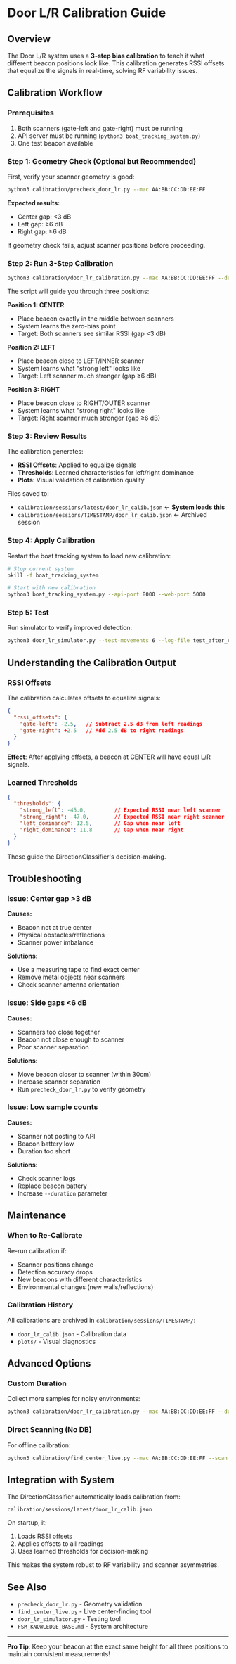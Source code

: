 # Door L/R Calibration Guide

## Overview

The Door L/R system uses a **3-step bias calibration** to teach it what different beacon positions look like. This calibration generates RSSI offsets that equalize the signals in real-time, solving RF variability issues.

## Calibration Workflow

### Prerequisites
1. Both scanners (gate-left and gate-right) must be running
2. API server must be running (`python3 boat_tracking_system.py`)
3. One test beacon available

### Step 1: Geometry Check (Optional but Recommended)

First, verify your scanner geometry is good:

```bash
python3 calibration/precheck_door_lr.py --mac AA:BB:CC:DD:EE:FF
```

**Expected results:**
- Center gap: <3 dB
- Left gap: ≥6 dB  
- Right gap: ≥6 dB

If geometry check fails, adjust scanner positions before proceeding.

### Step 2: Run 3-Step Calibration

```bash
python3 calibration/door_lr_calibration.py --mac AA:BB:CC:DD:EE:FF --duration 10
```

The script will guide you through three positions:

**Position 1: CENTER**
- Place beacon exactly in the middle between scanners
- System learns the zero-bias point
- Target: Both scanners see similar RSSI (gap <3 dB)

**Position 2: LEFT**
- Place beacon close to LEFT/INNER scanner
- System learns what "strong left" looks like
- Target: Left scanner much stronger (gap ≥6 dB)

**Position 3: RIGHT**  
- Place beacon close to RIGHT/OUTER scanner
- System learns what "strong right" looks like
- Target: Right scanner much stronger (gap ≥6 dB)

### Step 3: Review Results

The calibration generates:
- **RSSI Offsets**: Applied to equalize signals
- **Thresholds**: Learned characteristics for left/right dominance
- **Plots**: Visual validation of calibration quality

Files saved to:
- `calibration/sessions/latest/door_lr_calib.json` ← **System loads this**
- `calibration/sessions/TIMESTAMP/door_lr_calib.json` ← Archived session

### Step 4: Apply Calibration

Restart the boat tracking system to load new calibration:

```bash
# Stop current system
pkill -f boat_tracking_system

# Start with new calibration
python3 boat_tracking_system.py --api-port 8000 --web-port 5000
```

### Step 5: Test

Run simulator to verify improved detection:

```bash
python3 door_lr_simulator.py --test-movements 6 --log-file test_after_calib.jsonl
```

## Understanding the Calibration Output

### RSSI Offsets

The calibration calculates offsets to equalize signals:

```json
{
  "rssi_offsets": {
    "gate-left": -2.5,   // Subtract 2.5 dB from left readings
    "gate-right": +2.5   // Add 2.5 dB to right readings
  }
}
```

**Effect**: After applying offsets, a beacon at CENTER will have equal L/R signals.

### Learned Thresholds

```json
{
  "thresholds": {
    "strong_left": -45.0,         // Expected RSSI near left scanner
    "strong_right": -47.0,        // Expected RSSI near right scanner
    "left_dominance": 12.5,       // Gap when near left
    "right_dominance": 11.8       // Gap when near right
  }
}
```

These guide the DirectionClassifier's decision-making.

## Troubleshooting

### Issue: Center gap >3 dB

**Causes:**
- Beacon not at true center
- Physical obstacles/reflections
- Scanner power imbalance

**Solutions:**
- Use a measuring tape to find exact center
- Remove metal objects near scanners
- Check scanner antenna orientation

### Issue: Side gaps <6 dB

**Causes:**
- Scanners too close together
- Beacon not close enough to scanner
- Poor scanner separation

**Solutions:**
- Move beacon closer to scanner (within 30cm)
- Increase scanner separation
- Run `precheck_door_lr.py` to verify geometry

### Issue: Low sample counts

**Causes:**
- Scanner not posting to API
- Beacon battery low
- Duration too short

**Solutions:**
- Check scanner logs
- Replace beacon battery
- Increase `--duration` parameter

## Maintenance

### When to Re-Calibrate

Re-run calibration if:
- Scanner positions change
- Detection accuracy drops
- New beacons with different characteristics
- Environmental changes (new walls/reflections)

### Calibration History

All calibrations are archived in `calibration/sessions/TIMESTAMP/`:
- `door_lr_calib.json` - Calibration data
- `plots/` - Visual diagnostics

## Advanced Options

### Custom Duration

Collect more samples for noisy environments:

```bash
python3 calibration/door_lr_calibration.py --mac AA:BB:CC:DD:EE:FF --duration 20
```

### Direct Scanning (No DB)

For offline calibration:

```bash
python3 calibration/find_center_live.py --mac AA:BB:CC:DD:EE:FF --scan --save-offsets
```

## Integration with System

The DirectionClassifier automatically loads calibration from:
```
calibration/sessions/latest/door_lr_calib.json
```

On startup, it:
1. Loads RSSI offsets
2. Applies offsets to all readings
3. Uses learned thresholds for decision-making

This makes the system robust to RF variability and scanner asymmetries.

## See Also

- `precheck_door_lr.py` - Geometry validation
- `find_center_live.py` - Live center-finding tool  
- `door_lr_simulator.py` - Testing tool
- `FSM_KNOWLEDGE_BASE.md` - System architecture

---

**Pro Tip**: Keep your beacon at the exact same height for all three positions to maintain consistent measurements!




